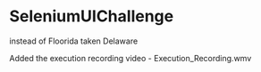 # SeleniumUIChallenge

instead of Floorida taken Delaware  

Added the execution recording video - Execution_Recording.wmv
